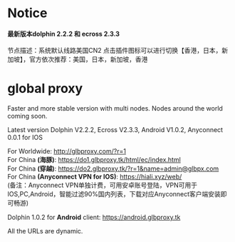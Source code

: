 # Notice
<b>最新版本dolphin 2.2.2 和 ecross 2.3.3</b><br>
<br>节点描述：系统默认线路美国CN2 点击插件图标可以进行切换【香港，日本，新加坡】，官方依次推荐：美国，日本，新加坡，香港 </b>
# global proxy
Faster and more stable version with multi nodes. Nodes around the world coming soon.

Latest version Dolphin V2.2.2, Ecross V2.3.3, Android V1.0.2, Anyconnect 0.0.1 for IOS

For Worldwide: http://glbproxy.com/?r=1 <br>
For China <b>(海豚)</b>: https://do1.glbproxy.tk/html/ec/index.html<br>
For China <b>(穿越)</b>: https://do2.glbproxy.tk/?r=1&name=admin@glbpx.com<br>
For China <b>(Anyconnect VPN for IOS)</b>: https://hiali.xyz/web/ <br> 
(备注：Anyconnect VPN单独计费，可用安卓账号登陆，VPN可用于IOS,PC,Android，智能过滤90%国内列表，下载对应Anyconnect客户端安装即可畅游)

Dolphin 1.0.2 for <b>Android</b> client: https://android.glbproxy.tk<br>

All the URLs are dynamic.
